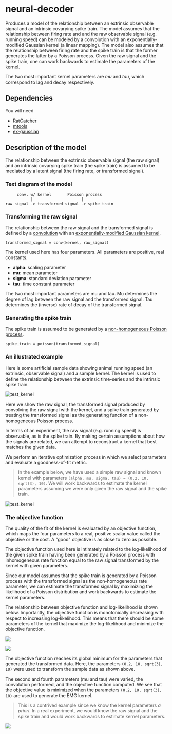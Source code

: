 # neural-decoder
Produces a model of the relationship between an extrinsic observable signal and an intrinsic covarying spike train.
The model assumes that the relationship between firing rate and and the raw observable signal (e.g. running speed) can be modeled by a convolution with an exponentially-modified Gaussian kernel (a linear mapping).
The model also assumes that the relationship between firing rate and the spike train is that the former generates the latter by a Poisson process.
Given the raw signal and the spike train, one can work backwards to estimate the parameters of the kernel.

The two most important kernel parameters are *mu* and *tau*,
which correspond to lag and decay respectively.

## Dependencies

You will need

* [RatCatcher](https://github.com/hasselmonians/RatCatcher)
* [mtools](https://github.com/sg-s/srinivas.gs_mtools)
* [ex-gaussian](https://github.com/hasselmonians/ex-gaussian)

## Description of the model

The relationship between the extrinsic observable signal (the raw signal)
and an intrinsic covarying spike train (the spike train) is assumed to be mediated
by a latent signal (the firing rate, or transformed signal).

### Text diagram of the model
```
     conv. w/ kernel       Poisson process
           |                     |
raw signal -> transformed signal -> spike train
```

### Transforming the raw signal
The relationship between the raw signal and the transformed signal
is defined by a [convolution](https://en.wikipedia.org/wiki/Convolution) with an
[exponentially-modified Gaussian kernel](https://en.wikipedia.org/wiki/Exponentially_modified_Gaussian_distribution).

```
transformed_signal = conv(kernel, raw_signal)
```

The kernel used here has four parameters.
All parameters are positive, real constants.

* **alpha**: scaling parameter
* **mu**: mean parameter
* **sigma**: standard deviation parameter
* **tau**: time constant parameter

The two most important parameters are mu and tau.
Mu determines the degree of lag between the raw signal and the transformed signal.
Tau determines the (inverse) rate of decay of the transformed signal.

### Generating the spike train

The spike train is assumed to be generated by a
[non-homogeneous Poisson process](https://en.wikipedia.org/wiki/Poisson_point_process#Inhomogeneous_Poisson_point_process).

```
spike_train = poisson(transformed_signal)
```

### An illustrated example

Here is some artificial sample data showing animal running speed
(an extrinsic, observable signal)
and a sample kernel.
The kernel is used to define the relationship between the extrinsic time-series
and the intrinsic spike train.

![test_kernel](https://user-images.githubusercontent.com/30243182/80112730-6ca6c200-854f-11ea-81a3-ce6a14e7e4dc.png)

Here we show the raw signal, the transformed signal
produced by convolving the raw signal with the kernel,
and a spike train generated by treating the transformed signal
as the generating function of a non-homogeneous Poisson process.

In terms of an experiment, the raw signal (e.g. running speed) is observable,
as is the spike train.
By making certain assumptions about how the signals are related,
we can attempt to reconstruct a kernel that best matches the given data.

We perform an iterative optimization process in which we select parameters
and evaluate a goodness-of-fit metric.

> In the example below, we have used a simple raw signal
> and known kernel with parameters `(alpha, mu, sigma, tau) = (0.2, 10, sqrt(3), 10)`.
> We will work backwards to estimate the kernel parameters
> assuming we were only given the raw signal and the spike train.

![test_kernel](https://user-images.githubusercontent.com/30243182/80112765-77615700-854f-11ea-9023-f8916a25f112.png)

### The objective function

The quality of the fit of the kernel is evaluated by an objective function,
which maps the four parameters to a real, positive scalar value
called the objective or the cost.
A "good" objective is as close to zero as possible.

The objective function used here is intimately related
to the log-likelihood of the given spike train having been generated
by a Poisson process with inhomogeneous rate function equal to
the raw signal transformed by the kernel with given parameters.

Since our model assumes that the spike train is generated by a Poisson process
with the transformed signal as the non-homogeneous rate parameter,
we can estimate the transformed signal by maximizing the likelihood of a Poisson distribution
and work backwards to estimate the kernel parameters.

The relationship between objective function and log-likelihood
is shown below.
Importantly, the objective function is monotonically decreasing
with respect to increasing log-likelihood.
This means that there should be some parameters of the kernel that
maximize the log-likelihood and minimize the objective function.

![](https://user-images.githubusercontent.com/30243182/80385982-c6232f80-8874-11ea-9754-8b89dc6e4261.png)

![](https://user-images.githubusercontent.com/30243182/80387252-6b8ad300-8876-11ea-8bac-cc17c96bbf76.png)

The objective function reaches its global minimum
for the parameters that generated the transformed data.
Here, the parameters `(0.2, 10, sqrt(3), 10)` were used
to transform the sample data as shown above.

The second and fourth parameters (mu and tau) were varied,
the convolution performed,
and the objective function computed.
We see that the objective value is minimized when the parameters
`(0.2, 10, sqrt(3), 10)`
are used to generate the EMG kernel.

> This is a contrived example
> since we know the kernel parameters *a priori*.
> In a real experiment,
> we would know the raw signal and the spike train
> and would work backwards to estimate kernel parameters.

![](https://user-images.githubusercontent.com/30243182/80509995-1c14d780-8948-11ea-8ef8-62d7d12e7f92.png)
